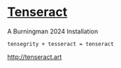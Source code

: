 # [Tenseract](http://tenseract.art)

A Burningman 2024 Installation

`tensegrity + tesseract = tenseract`

http://tenseract.art
